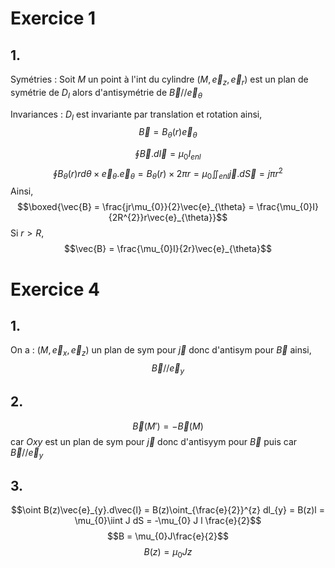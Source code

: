 # Exercice 1
## 1.
Symétries : 
Soit $M$ un point à l'int du cylindre $(M, \vec{e}_{z}, \vec{e}_{r})$ est un plan de symétrie de $D_{I}$ alors d'antisymétrie de $\vec{B} // \vec{e}_{\theta}$ 

Invariances :
$D_{I}$ est invariante par translation et rotation ainsi, 
$$\vec{B} = B_{\theta}(r)\vec{e}_{\theta}$$

$$\oint \vec{B} . d\vec{l} = \mu_{0}I_{enl}$$
$$\oint B_{\theta}(r)rd\theta \times\vec{e}_{\theta}.\vec{e}_{\theta} = B_{\theta}(r) \times 2\pi r = \mu_{0} \iint_{enl} \vec{j}.d\vec{S} = j\pi r^{2} $$
Ainsi, 
$$\boxed{\vec{B} = \frac{jr\mu_{0}}{2}\vec{e}_{\theta} = \frac{\mu_{0}I}{2R^{2}}r\vec{e}_{\theta}}$$
Si $r>R$, 
$$\vec{B} = \frac{\mu_{0}I}{2r}\vec{e}_{\theta}$$

# Exercice 4
## 1.
On a : $(M, \vec{e}_{x}, \vec{e}_{z})$ un plan de sym pour $\vec{j}$ donc d'antisym pour $\vec{B}$ ainsi, 
$$\vec{B} // \vec{e}_{y}$$
## 2.
$$\vec{B}(M') = -\vec{B}(M)$$
car $Oxy$ est un plan de sym pour $\vec{j}$ donc d'antisyym pour $\vec{B}$ puis car $\vec{B} // \vec{e}_{y}$


## 3.
$$\oint B(z)\vec{e}_{y}.d\vec{l} = B(z)\oint_{\frac{e}{2}}^{z} dl_{y}  = B(z)l = \mu_{0}\iint J dS  = -\mu_{0} J l \frac{e}{2}$$
$$B = \mu_{0}J\frac{e}{2}$$
$$B(z) = \mu_{0}Jz$$

